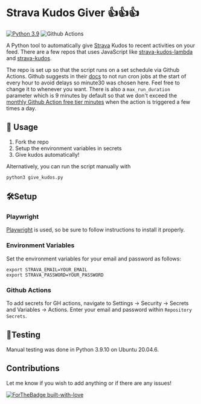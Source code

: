 # Strava Kudos Giver 👍👍👍

[![Python 3.9](https://img.shields.io/badge/python-3.9-blue.svg)](https://www.python.org/downloads/release/python-370/) ![Github Actions](https://github.com/isaac-chung/strava-kudos/actions/workflows/give_kudos.yml/badge.svg)

A Python tool to automatically give [Strava](https://www.strava.com) Kudos to recent activities on your feed. There are a few repos that uses JavaScript like [strava-kudos-lambda](https://github.com/mjad-org/strava-kudos-lambda) and [strava-kudos](https://github.com/rnvo/strava-kudos). 

The repo is set up so that the script runs on a set schedule via Github Actions. Github suggests in their [docs](https://docs.github.com/en/actions/using-workflows/events-that-trigger-workflows#schedule) to not run cron jobs at the start of every hour to avoid delays so minute30 was chosen here. Feel free to change it to whenever you want. There is also a `max_run_duration` parameter which is 9 minutes by default so that we don't exceed the [monthly Github Action free tier minutes](https://docs.github.com/en/billing/managing-billing-for-github-actions/about-billing-for-github-actions#included-storage-and-minutes) when the action is triggered a few times a day.

## 🏃 Usage
1. Fork the repo
2. Setup the environment variables in secrets
3. Give kudos automatically!

Alternatively, you can run the script manually with
```
python3 give_kudos.py
```

## 🛠️Setup

### Playwright
[Playwright](https://github.com/microsoft/playwright-python) is used, so be sure to follow instructions to install it properly. 

### Environment Variables

Set the environment variables for your email and password as follows:
```
export STRAVA_EMAIL=YOUR_EMAIL
export STRAVA_PASSWORD=YOUR_PASSWORD
```

### Github Actions
To add secrets for GH actions, navigate to Settings -> Security -> Secrets and Variables -> Actions. Enter your email and password within `Repository Secrets`.

## 🔬Testing
Manual testing was done in Python 3.9.10 on Ubuntu 20.04.6. 

## Contributions
Let me know if you wish to add anything or if there are any issues!

[![ForTheBadge built-with-love](http://ForTheBadge.com/images/badges/built-with-love.svg)](https://GitHub.com/Naereen/)
